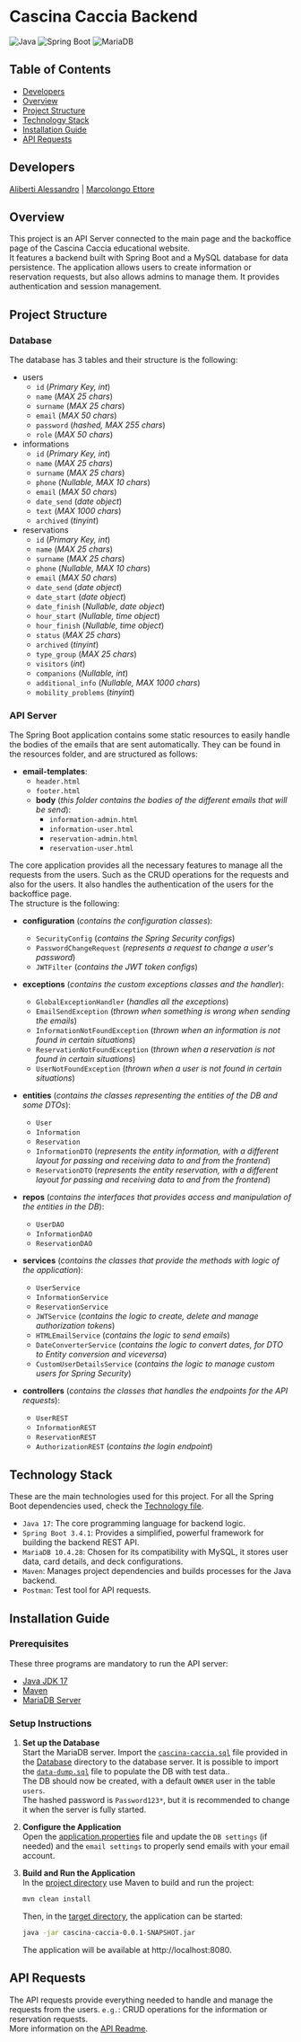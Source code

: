 # Cascina Caccia Backend

![Java](https://img.shields.io/badge/Java-17-blue)
![Spring Boot](https://img.shields.io/badge/Spring%20Boot-3.4.1-green)
![MariaDB](https://img.shields.io/badge/MariaDB-10.4.28-orange)

## Table of Contents

- [Developers](#developers)
- [Overview](#overview)
- [Project Structure](#project-structure)
- [Technology Stack](#technology-stack)
- [Installation Guide](#installation-guide)
- [API Requests](#API-Requests)

## Developers

[Aliberti Alessandro](https://github.com/alealiberti) | [Marcolongo Ettore](https://github.com/MrLetss)

## Overview

This project is an API Server connected to the main page and the backoffice page of the Cascina Caccia educational website.  
It features a backend built with Spring Boot and a MySQL database for data persistence.
The application allows users to create information or reservation requests, but also allows admins to manage them.
It provides authentication and session management.

## Project Structure

### Database

The database has 3 tables and their structure is the following:

- users
  - `id` (_Primary Key, int_)
  - `name` (_MAX 25 chars_)
  - `surname` (_MAX 25 chars_)
  - `email` (_MAX 50 chars_)
  - `password` (_hashed, MAX 255 chars_)
  - `role` (_MAX 50 chars_)
- informations
  - `id` (_Primary Key, int_)
  - `name` (_MAX 25 chars_)
  - `surname` (_MAX 25 chars_)
  - `phone` (_Nullable, MAX 10 chars_)
  - `email` (_MAX 50 chars_)
  - `date_send` (_date object_)
  - `text` (_MAX 1000 chars_)
  - `archived` (_tinyint_)
- reservations
  - `id` (_Primary Key, int_)
  - `name` (_MAX 25 chars_)
  - `surname` (_MAX 25 chars_)
  - `phone` (_Nullable, MAX 10 chars_)
  - `email` (_MAX 50 chars_)
  - `date_send` (_date object_)
  - `date_start` (_date object_)
  - `date_finish` (_Nullable, date object_)
  - `hour_start` (_Nullable, time object_)
  - `hour_finish` (_Nullable, time object_)
  - `status` (_MAX 25 chars_)
  - `archived` (_tinyint_)
  - `type_group` (_MAX 25 chars_)
  - `visitors` (_int_)
  - `companions` (_Nullable, int_)
  - `additional_info` (_Nullable, MAX 1000 chars_)
  - `mobility_problems` (_tinyint_)

### API Server

The Spring Boot application contains some static resources to easily handle the bodies of the emails that are sent automatically.
They can be found in the resources folder, and are structured as follows:

- **email-templates**:
  - `header.html`
  - `footer.html`
  - **body** (_this folder contains the bodies of the different emails that will be send_):
    - `information-admin.html`
    - `information-user.html`
    - `reservation-admin.html`
    - `reservation-user.html`

The core application provides all the necessary features to manage all the requests from the users.
Such as the CRUD operations for the requests and also for the users.
It also handles the authentication of the users for the backoffice page.  
The structure is the following:

- **configuration** (_contains the configuration classes_):
  - `SecurityConfig` (_contains the Spring Security configs_)
  - `PasswordChangeRequest` (_represents a request to change a user's password_)
  - `JWTFilter` (_contains the JWT token configs_)
- **exceptions** (_contains the custom exceptions classes and the handler_):

  - `GlobalExceptionHandler` (_handles all the exceptions_)
  - `EmailSendException` (_thrown when something is wrong when sending the emails_)
  - `InformationNotFoundException` (_thrown when an information is not found in certain situations_)
  - `ReservationNotFoundException` (_thrown when a reservation is not found in certain situations_)
  - `UserNotFoundException` (_thrown when a user is not found in certain situations_)

- **entities** (_contains the classes representing the entities of the DB and some DTOs_):
  - `User`
  - `Information`
  - `Reservation`
  - `InformationDTO` (_represents the entity information, with a different layout for passing and receiving data to and from the frontend_)
  - `ReservationDTO` (_represents the entity reservation, with a different layout for passing and receiving data to and from the frontend_)
- **repos** (_contains the interfaces that provides access and manipulation of the entities in the DB_):
  - `UserDAO`
  - `InformationDAO`
  - `ReservationDAO`
- **services** (_contains the classes that provide the methods with logic of the application_):
  - `UserService`
  - `InformationService`
  - `ReservationService`
  - `JWTService` (_contains the logic to create, delete and manage authorization tokens_)
  - `HTMLEmailService` (_contains the logic to send emails_)
  - `DateConverterService` (_contains the logic to convert dates, for DTO to Entity conversion and viceversa_)
  - `CustomUserDetailsService` (_contains the logic to manage custom users for Spring Security_)
- **controllers** (_contains the classes that handles the endpoints for the API requests_):
  - `UserREST`
  - `InformationREST`
  - `ReservationREST`
  - `AuthorizationREST` (_contains the login endpoint_)

## Technology Stack

These are the main technologies used for this project. For all the Spring Boot dependencies used, check the [Technology file](../technologies/software-developer/README.md).

- `Java 17`: The core programming language for backend logic.
- `Spring Boot 3.4.1`: Provides a simplified, powerful framework for building the backend REST API.
- `MariaDB 10.4.28`: Chosen for its compatibility with MySQL, it stores user data, card details, and deck configurations.
- `Maven`: Manages project dependencies and builds processes for the Java backend.
- `Postman`: Test tool for API requests.

## Installation Guide

### Prerequisites

These three programs are mandatory to run the API server:

- [Java JDK 17](https://www.oracle.com/java/technologies/javase-jdk17-downloads.html)
- [Maven](https://maven.apache.org/install.html)
- [MariaDB Server](https://mariadb.org/download/)

### Setup Instructions

1. **Set up the Database**  
   Start the MariaDB server.
   Import the [`cascina-caccia.sql`](../../Database/cascina-caccia.sql) file provided in the [Database](../../Database/) directory to the database server.
   It is possible to import the [`data-dump.sql`](../../Database/data-dump.sql) file to populate the DB with test data..  
   The DB should now be created, with a default `OWNER` user in the table `users`.  
   The hashed password is `Password123*`, but it is recommended to change it when the server is fully started.

2. **Configure the Application**  
   Open the [application.properties](../../backend/cascina-caccia/src/main/resources/application.properties) file
   and update the `DB settings` (if needed) and the `email settings` to properly send emails with your email account.

3. **Build and Run the Application**  
   In the [project directory](../../backend/cascina-caccia/) use Maven to build and run the project:

   ```bash
   mvn clean install
   ```

   Then, in the [target directory](../../backend/cascina-caccia/target/), the application can be started:

   ```bash
   java -jar cascina-caccia-0.0.1-SNAPSHOT.jar
   ```

   The application will be available at http://localhost:8080.

## API Requests

The API requests provide everything needed to handle and manage the requests from the users. `e.g.`: CRUD operations for the information or reservation requests.  
More information on the [API Readme](./API/README.md).
